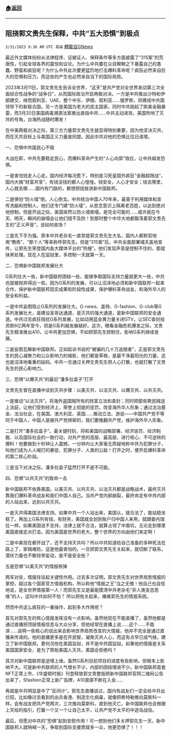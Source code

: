 ###  [:house:返回](README.md)
---


## 阻挠郭文贵先生保释，中共“五大恐惧”到极点
`3/31/2023 9:36 AM UTC 易淼` [轉載自GNews](https://gnews.org/articles/1061672)

最近外文媒体纷纷从法律程序、证据证人、保释条件等多方面披露了“315案”的荒唐性，引起全球各界的震惊和议论。为什么中共要在众目睽睽之下暴露自己的愚蠢、野蛮和疯狂呢？为什么中共此次要更猛烈地打击爆料革命呢？疯狂必然来自巨大的恐惧和压力，而这些的产生也必然来自当下的国际局势。

2023年3月11日，郭文贵先生告诉全世界，“这天”是共产党对全世界发动第三次全面综合性战争的“战争日”，从而国际政治开启两极对决。一方是中共推出沙特和伊朗建交，继而叙利亚、UAE、整个中东、伊朗、叙利亚……俄罗斯，将建成中共国领导下的新联合国。另一方是美国为老大的民主国家。同时中共挑起了欧美金融暴雷，而3月20日美国病毒溯源法案推出直指中共……中共主动进攻，美国吹响了灭共的号角，台海热战随时爆发！

在中美两极对决之际，第三方力量郭文贵先生就显得特别重要，因为他坚决灭共，而在灭共目标上与美国正义力量是同盟。因此中共对他的恐惧比往日递增。

 一、恐惧中共国民心不稳

大战在即，中共先要稳定民心，而爆料革命产生的“人心向郭”效应，让中共越发恐惧。

一是害怕钱走人心走。国内经济每况愈下，特别是习死皇国外疯狂”金融超限战“，国内大搞”财富共享“，有钱没钱的都人心惶惶。钱安全，人心才安全；钱去哪里，人心就去哪……国内有门路的，都想把钱放进新中国联邦。

二是惧怕“防火墙”倒，人心倒戈。中共统治中国人70年来，最善于利用媒体和宣传洗脑和控制人，他们还专门建“防火墙”，从思念意识上隔离老百姓，以达到绝对地控制。但是开战之际，美国突然让防火墙倒塌，是完全可能的……或许就在今天、明天，瞬间的崩塌会让他们措不及防！到那时整个中华大地都飘荡着郭文贵先生的”正义声音“，该如何收场？

三是先下手为强。原本中共老杂毛一直禁提郭文贵先生大名，国内人都默契地用“教练”、“那个人”等来称呼郭先生。但是“315案”后，中共全面部署铺天盖地宣传，让郭先生荣登国内各大媒体平台的“热搜”。他们发现声音是控制不住的，那就抹黑处理。现在人在监狱里，多控制一天就算一天。
 
二、恐惧新中国联邦发展壮大

G系列壮大一些，新中国联邦团结一些，能够争取国际支持力量就更大一些，中共也就被抛弃得远一些。因为G系列的发展，可以让沼泽地必须和新中国联邦一起来合作，保护新中国联邦现实成果和阶段性成果，保护爆料革命战友，和海外华人的安全和利益。

一是中共妄图阻止G系列的发展壮大。G-news、盖特、G-fashion、G-club等G系列发展壮大，是建设圣哥达通道，是灭共的强大通道，是新中国联邦的安全通道。中共过去疯狂阻扰G系列发展，比如动用蓝金黄力量关闭GTV，让SEC查封投资款6亿两年至今，但是G系列越发展越好。这次，眼看金融危机爆发之际，文贵先生精准推出A10，让中共更加恐惧，不如把郭先生控制住，影响G系列继续发展。

二是妄图瓦解新中国联邦。正如起诉书说的“被骗的几十万追随者”，正是郭文贵先生的民心凝聚力和公众影响力的缩影，他们都是草根，是最干净最阳光的力量，这也是沼泽地看重的砝码。中共一旦通过关押文贵先生把人心打散，也就打散了文贵先生的民心影响力。

三、恐惧“以爆灭共”的最后“潘多拉盒子”打开

文贵先生曾在直播中谈到灭共步骤：以美灭共、以法灭共、以爆灭共、以共灭共。

一是推动“以法灭共”。将海外盗国贼所有的财富立法和查封；同时把那些欺民贼送上法庭，让他们受到经济上，荣誉上彻底的惩罚，改变海外华人形象；通过法治基金、法治社会，在美国、澳大利亚、英国……推动立法、游说——中国共产党不等同于中国人，中国人是被共产党绑架的，我们要推翻共产党，维护海外华人形象。

二是打开“潘多拉盒子”。最关键时刻，将和美国的战略部署、经济惩罚、经济制裁、以及国际社会的一致行动，对共产党的高层、最高层，进行核心、不可逆转的爆料！他要做到十秒钟让人震撼，一分钟内让大家毫无质疑地称中共为犯罪分子，叫他们成为人人喊打的暴徒、犯罪分子、人类的公敌！打开之时，便开启爆料革命的第二核心阶段。

三是当下对决之际，潘多拉盒子猛然打开不是不可能。

四、恐惧“以共灭共”的致命一击

新中国联邦不依靠美国，以美灭共、以共灭共、以法灭共都是战略战术，最终灭共靠我们爆料革命战友和我们中国人自己。当共产党内部崩裂，最终肯定有中共内部的人站出来，达到以共灭共。

一是灭共得美国法律支持。如果中共一个人站出来，美国认，就合法了，能站稳坐稳了。再加上G系列有钱，有财务，美国就会划到账户归中国人来用，就跟委内瑞拉一样。如果美国说不支持，法律上就不合法，就算占领了中南坑，无论走到哪里美国直接定点打击。因为美国是世界的老大，整个世界的方向由他们来定啊！ 

二是中美现在都开战了，还不支持灭共吗？所以中共知道给自己准备的多种死法在路上了，家贼难防，这是他最害怕的。一旦把郭文贵先生关起来，就切断了联系，潜伏力量也不敢轻举妄动，是不是安全些？
 
五是恐惧“以美灭共”的情报核弹

两军对垒，情报往往起关键性作用。过去多次证明，郭文贵先生对世界局势情报的掌控，超过各个国家官方情报机构，所以称他“情报之王”当之无愧！他自己也自信地说，是全世界情报第一人！而郭先生又是最能摸清中共老杂毛“非人类变态思维”的人，这叫中共如何不怕？ 所以把他关起来，瘫痪郭先生的情报系统。

然而中共这么疯狂的一番操作，起到多大作用呢？

首先对郭先生的核心情报发挥没有一点影响。虽然他现在不能直播了，虽然他都是通过直播把顶层情报信息与大众分享，但他经常在直播上说……这个……不能讲……说明一些核心的说出来会影响世界局势改变的大情报，他并不完全是通过直播来传递的。他的直播更多是在开民智，凝聚灭共人心，而这有点早已成气候，建立了新中国联邦。更何况他在美国监狱，并不是中共国监狱。如果他的情报是关系美国国家安全，是为了帮助美国人灭共，美国会拒绝吗？

其次对新中国联邦是逆增上缘。虽然G系列目前项目的进度有些影响，但根本上影响不大。可是新中共联邦的人气增长不少，内部的团结增进不少。新中国联邦首套NFT正常上市，《华盛顿时报》刊登释放郭文贵整版把新中国联邦官网二维码公告出来了，Sfashion正常上新广告牌，A10源源不断在入金……

再就是中共明显是中了”反间计“。郭先生直播说过，国内有战友们一定会给中共出烂招，比如像过去看到的出兵香港、制造生化病毒，就像把希特勒推向莫斯科一样。会有战友把共产党两次，三次推向莫斯科，直到他灭亡。新中国联邦也会根据上天给的指引，打赢一个又一个让自己太平，让共产党不太平的中途岛战役。

最后，但愿对中共的”恐惧“起到安慰作用！可一想到他们多关押郭先生一天，新中国联邦人就呐喊一天，争取到国际支援票就多一众，他更恐惧了！！！

 



 
